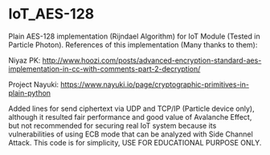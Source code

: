 # IoT_AES-128
Plain AES-128 implementation (Rijndael Algorithm) for IoT Module (Tested in Particle Photon).
References of this implementation (Many thanks to them):

Niyaz PK: http://www.hoozi.com/posts/advanced-encryption-standard-aes-implementation-in-cc-with-comments-part-2-decryption/

Project Nayuki: https://www.nayuki.io/page/cryptographic-primitives-in-plain-python

Added lines for send ciphertext via UDP and TCP/IP (Particle device only), although it resulted fair performance and good value of Avalanche Effect, but not recommended for securing real IoT system because its vulnerabilities of using ECB mode that can be analyzed with Side Channel Attack. This code is for simplicity, USE FOR EDUCATIONAL PURPOSE ONLY.
